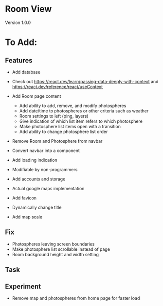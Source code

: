 # Room View
Version 1.0.0

# To Add:

## Features
- Add database
- Check out https://react.dev/learn/passing-data-deeply-with-context and https://react.dev/reference/react/useContext

- Add Room page content
  - Add ability to add, remove, and modify photospheres
  - Add date/time to photospheres or other criteria such as weather
  - Room settings to left (ping, layers)
  - Give indication of which list item refers to which photosphere
  - Make photosphere list items open with a transition
  - Add ability to change photosphere list order

- Remove Room and Photosphere from navbar
- Convert navbar into a component
- Add loading indication
- Modifiable by non-programmers
- Add accounts and storage
- Actual google maps implementation
- Add favicon
- Dynamically change title
- Add map scale

## Fix
- Photospheres leaving screen boundaries
- Make photosphere list scrollable instead of page
- Room background height and width setting

## Task

## Experiment
- Remove map and photospheres from home page for faster load
